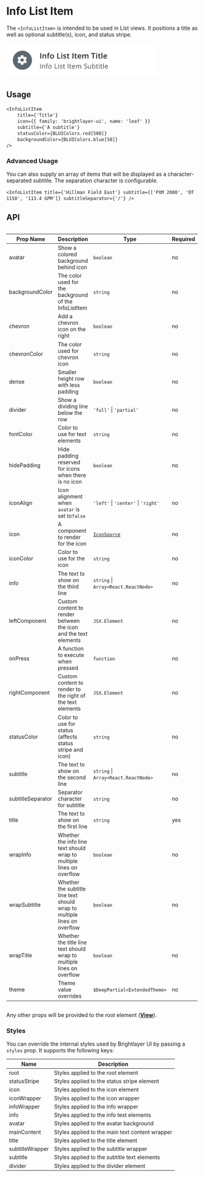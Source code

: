 # Info List Item

The `<InfoListItem>` is intended to be used in List views. It positions a title as well as optional subtitle(s), icon, and status stripe.

<img width="400" alt="Info List Item component" src="./images/infoListItem.png">

## Usage

```tsx
<InfoListItem
    title={'Title'}
    icon={{ family: 'brightlayer-ui', name: 'leaf' }}
    subtitle={'A subtitle'}
    statusColor={BLUIColors.red[500]}
    backgroundColor={BLUIColors.blue[50]}
/>
```

### Advanced Usage

You can also supply an array of items that will be displayed as a character-separated subtitle. The separation character is configurable.

```tsx
<InfoListItem title={'Hillman Field East'} subtitle={['PXM 2000', 'DT 1150', '113.4 GPM']} subtitleSeparator={'/'} />
```

## API

<div style="overflow: auto">

| Prop Name         | Description                                                              | Type                                 | Required | Default                                                                                  |
| ----------------- | ------------------------------------------------------------------------ | ------------------------------------ | -------- | ---------------------------------------------------------------------------------------- |
| avatar            | Show a colored background behind icon                                    | `boolean`                            | no       | `false`                                                                                  |
| backgroundColor   | The color used for the background of the InfoListItem                    | `string`                             | no       | `transparent`                                                                            |
| chevron           | Add a chevron icon on the right                                          | `boolean`                            | no       | `false`                                                                                  |
| chevronColor           | The color used for chevron icon                                          | `string`                            | no       | `theme.colors.onSurfaceVariant`                                                                                  |
| dense             | Smaller height row with less padding                                     | `boolean`                            | no       | `false`                                                                                  |
| divider           | Show a dividing line below the row                                       | `'full'` \| `'partial'`              | no       |                                                                                          |
| fontColor         | Color to use for text elements                                           | `string`                             | no       | For title: `theme.colors.onSurface`, For subtitle, info: `theme.colors.onSurfaceVariant` |
| hidePadding       | Hide padding reserved for icons when there is no icon                    | `boolean`                            | no       | `false`                                                                                  |
| iconAlign         | Icon alignment when `avatar` is set to`false`                            | `'left'` \| `'center'` \| `'right'`  | no       | `left`                                                                                   |
| icon              | A component to render for the icon                                       | [`IconSource`](./Icons.md)           | no       |                                                                                          |
| iconColor         | Color to use for the icon                                                | `string`                             | no       | `theme.colors.onSurfaceVariant`, With Avatar: `theme.colors.onNeutralFilledContainer`    |
| info              | The text to show on the third line                                       | `string` \| `Array<React.ReactNode>` | no       |                                                                                          |
| leftComponent     | Custom content to render between the icon and the text elements          | `JSX.Element`                        | no       |                                                                                          |
| onPress           | A function to execute when pressed                                       | `function`                           | no       |                                                                                          |
| rightComponent    | Custom content to render to the right of the text elements               | `JSX.Element`                        | no       |                                                                                          |
| statusColor       | Color to use for status (affects status stripe and icon)                 | `string`                             | no       | `theme.colors.onSurfaceVariant`                                                          |
| subtitle          | The text to show on the second line                                      | `string` \| `Array<React.ReactNode>` | no       |                                                                                          |
| subtitleSeparator | Separator character for subtitle                                         | `string`                             | no       | '·' ('\u00B7')                                                                           |
| title             | The text to show on the first line                                       | `string`                             | yes      |                                                                                          |
| wrapInfo          | Whether the info line text should wrap to multiple lines on overflow     | `boolean`                            | no       | `false`                                                                                  |
| wrapSubtitle      | Whether the subtitle line text should wrap to multiple lines on overflow | `boolean`                            | no       | `false`                                                                                  |
| wrapTitle         | Whether the title line text should wrap to multiple lines on overflow    | `boolean`                            | no       | `false`                                                                                  |
| theme             | Theme value overrides                                                    | `$DeepPartial<ExtendedTheme>`        | no       |                                                                                          |

</div>

Any other props will be provided to the root element ([**View**](https://reactnative.dev/docs/view)).

### Styles

You can override the internal styles used by Brightlayer UI by passing a `styles` prop. It supports the following keys:

| Name            | Description                                     |
| --------------- | ----------------------------------------------- |
| root            | Styles applied to the root element              |
| statusStripe    | Styles applied to the status stripe element     |
| icon            | Styles applied to the icon element              |
| iconWrapper     | Styles applied to the icon wrapper              |
| infoWrapper     | Styles applied to the info wrapper              |
| info            | Styles applied to the info text elements        |
| avatar          | Styles applied to the avatar background         |
| mainContent     | Styles applied to the main text content wrapper |
| title           | Styles applied to the title element             |
| subtitleWrapper | Styles applied to the subtitle wrapper          |
| subtitle        | Styles applied to the subtitle text elements    |
| divider         | Styles applied to the divider element           |
